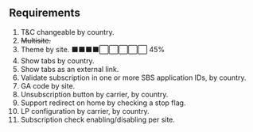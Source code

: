 ## Requirements

1. T&C changeable by country.
2. ~~Multisite.~~
3. Theme by site. ⬛⬛⬛⬛⬜⬜⬜⬜⬜ 45%
4. Show tabs by country.
5. Show tabs as an external link.
6. Validate subscription in one or more SBS application IDs, by country.
7. GA code by site.
8. Unsubscription button by carrier, by country.
9. Support redirect on home by checking a stop flag.
10. LP configuration by carrier, by country.
11. Subscription check enabling/disabling per site.
